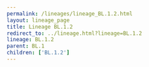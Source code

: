 ```yaml
---
permalink: /lineages/lineage_BL.1.2.html
layout: lineage_page
title: Lineage BL.1.2
redirect_to: ../lineage.html?lineage=BL.1.2
lineage: BL.1.2
parent: BL.1
children: ['BL.1.2']
---
```

